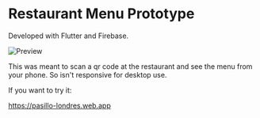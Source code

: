# Restaurant Menu Prototype

Developed with Flutter and Firebase.

![Preview](https://github.com/AlanLopezC/restaurant-menu-prototype/assets/63161554/30ad4210-97cc-4908-b90f-a8b3eca0ba85)

This was meant to scan a qr code at the restaurant and see the menu from your phone. So isn't responsive for desktop use.

If you want to try it:

https://pasillo-londres.web.app
